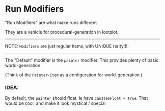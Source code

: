 

# Run Modifiers
"Run Modifiers" are what make runs different.

They are a vehicle for procedural-generation in lootplot.

---

NOTE:
`Modifiers` are just regular items, with UNIQUE rarity!!!!


----

The "Default" modifier is the `painter` modifier.
This provides plenty of basic world-generation.

(Think of the `Painter-item` as a configuration for world-generation.)


### IDEA:
By default, the `painter` should float.
Ie have `canItemFloat = true`.
That would be cool, and make it look mystical / special 

